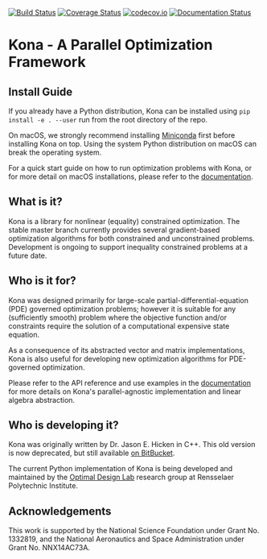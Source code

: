 [![Build Status](https://travis-ci.org/OptimalDesignLab/Kona.svg?branch=master)](https://travis-ci.org/OptimalDesignLab/Kona)
[![Coverage Status](https://coveralls.io/repos/OptimalDesignLab/Kona/badge.svg?branch=master&service=github)](https://coveralls.io/github/OptimalDesignLab/Kona?branch=master)
[![codecov.io](http://codecov.io/github/OptimalDesignLab/Kona/coverage.svg?branch=master)](http://codecov.io/github/OptimalDesignLab/Kona?branch=master)
[![Documentation Status](https://readthedocs.org/projects/kona/badge/?version=latest)](http://kona.readthedocs.io/)

# Kona - A Parallel Optimization Framework

## Install Guide

If you already have a Python distribution, Kona can be installed using `pip install -e . --user` 
run from the root directory of the repo. 

On macOS, we strongly recommend installing [Miniconda](https://conda.io/miniconda.html) first 
before installing Kona on top. Using the system Python distribution on macOS can break the 
operating system.

For a quick start guide on how to run optimization problems with Kona, or for more detail on 
macOS installations, please refer to the [documentation](http://kona.readthedocs.org).

## What is it?

Kona is a library for nonlinear (equality) constrained optimization. The stable master branch 
currently provides several gradient-based optimization algorithms for both constrained and 
unconstrained problems. Development is ongoing to support inequality constrained problems at a 
future date.

## Who is it for?

Kona was designed primarily for large-scale partial-differential-equation (PDE)
governed optimization problems; however it is suitable for any
(sufficiently smooth) problem where the objective function and/or constraints
require the solution of a computational expensive state equation.

As a consequence of its abstracted vector and matrix implementations, Kona is
also useful for developing new optimization algorithms for PDE-governed
optimization.

Please refer to the API reference and use examples in the
[documentation](http://kona.readthedocs.org) for more details on Kona's
parallel-agnostic implementation and linear algebra abstraction.

## Who is developing it?

Kona was originally written by Dr. Jason E. Hicken in C++. This old version is
now deprecated, but still available [on BitBucket](https://bitbucket.org/odl/kona).

The current Python implementation of Kona is being developed and maintained by the 
[Optimal Design Lab](http://www.optimaldesignlab.com) research group at Rensselaer Polytechnic 
Institute.

## Acknowledgements

This work is supported by the National Science Foundation under Grant No.
1332819, and the National Aeronautics and Space Administration under Grant No. 
NNX14AC73A.
